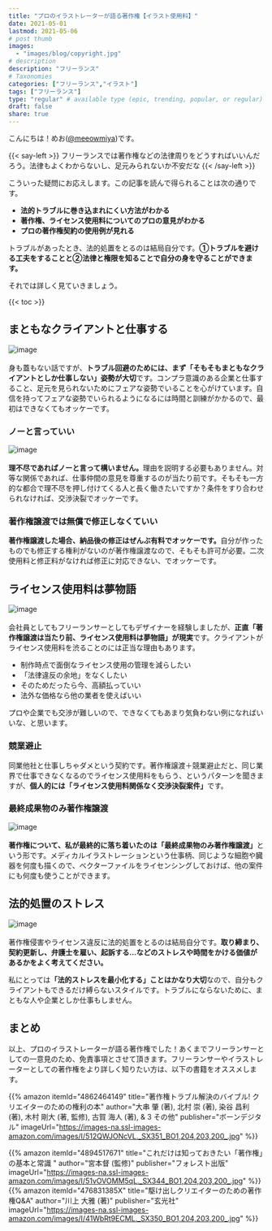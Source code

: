 ```yaml
---
title: "プロのイラストレーターが語る著作権【イラスト使用料】"
date: 2021-05-01
lastmod: 2021-05-06
# post thumb
images:
  - "images/blog/copyright.jpg"
# description
description: "フリーランス"
# Taxonomies
categories: ["フリーランス","イラスト"]
tags: ["フリーランス"]
type: "regular" # available type (epic, trending, popular, or regular)
draft: false
share: true
---
```


こんにちは！めお(<u><a href="https://twitter.com/meeowmiya" target="_blank">@meeowmiya</a></u>)です。

{{< say-left >}}
フリーランスでは著作権などの法律周りをどうすればいいんだろう。法律もよくわからないし、足元みられないか不安だな
{{< /say-left >}}

こういった疑問にお応えします。この記事を読んで得られることは次の通りです。


* **法的トラブルに巻き込まれにくい方法がわかる**
* **著作権、ライセンス使用料についてのプロの意見がわかる**
* **プロの著作権契約の使用例が見れる**

トラブルがあったとき、法的処置をとるのは結局自分です。<span class="keiko-red">**①トラブルを避ける工夫をすることと②法律と権限を知ることで自分の身を守ることができます。**</span>


それでは詳しく見ていきましょう。

{{< toc >}}

## まともなクライアントと仕事する
![image](../../images/undraw/undraw_business_deal.svg)<br><br>
身も蓋もない話ですが、<span class="keiko-red">**トラブル回避のためには、まず「そもそもまともなクライアントとしか仕事しない」姿勢が大切**</span>です。コンプラ意識のある企業と仕事すること、足元を見られないためにフェアな姿勢でいることを心がけています。自信を持ってフェアな姿勢でいられるようになるには時間と訓練がかかるので、最初はできなくてもオッケーです。

### ノーと言っていい
![image](../../images/undraw/undraw_like_dislike.svg)<br><br>
<span class="keiko-red">**理不尽であればノーと言って構いません。**</span>理由を説明する必要もありません。対等な関係であれば、仕事仲間の意見を尊重するのが当たり前です。そもそも一方的な都合で理不尽を押し付けてくる人と長く働きたいですか？条件をすり合わせられなければ、交渉決裂でオッケーです。

### 著作権譲渡では無償で修正しなくていい

<span class="keiko-red">**著作権譲渡した場合、納品後の修正はぜんぶ有料でオッケーです。**</span>自分が作ったものでも修正する権利がないのが著作権譲渡なので、そもそも許可が必要。二次使用料と修正料がなければ修正に対応できない、でオッケーです。

## ライセンス使用料は夢物語
![image](../../images/undraw/undraw_counting_stars.svg)<br><br>
会社員としてもフリーランサーとしてもデザイナーを経験しましたが、<span class="keiko-red">**正直「著作権譲渡は当たり前、ライセンス使用料は夢物語」が現実**</span>です。クライアントがライセンス使用料を渋ることのには正当な理由もあります。

* 制作時点で面倒なライセンス使用の管理を減らしたい
* 「法律違反の余地」をなくしたい
* そのためだったら今、高額払っていい
* 法外な価格なら他の業者を使えばいい

プロや企業でも交渉が難しいので、できなくてもあまり気負わない例になればいいな、と思います。
### 競業避止

同業他社と仕事しちゃダメという契約です。著作権譲渡＋競業避止だと、同じ業界で仕事できなくなるのでライセンス使用料をもらう、というパターンを聞きますが、<span class="keiko-red">**個人的には「ライセンス使用料関係なく交渉決裂案件」**</span>です。

### 最終成果物のみ著作権譲渡
![image](../../images/undraw/undraw_agreement.svg)<br><br>
<span class="keiko-red">**著作権について、私が最終的に落ち着いたのは「最終成果物のみ著作権譲渡」**</span>という形です。メディカルイラストレーションという仕事柄、同じような細胞や臓器を何度も描くので、ベクターファイルをライセンシングしておけば、他の案件にも何度も使うことができます。


## 法的処置のストレス
![image](../../images/undraw/undraw_ideas.svg)<br><br>
著作権侵害やライセンス違反に法的処置をとるのは結局自分です。<span class="keiko-red">**取り締まり、契約更新し、弁護士を雇い、起訴する...などのストレスや時間をかける価値があるかをよく考えてください。**</span>

私にとっては<span class="keiko-red">**「法的ストレスを最小化する」ことはかなり大切**</span>なので、自分もクライアントもできるだけ縛らないスタイルです。トラブルにならないために、まともな人や企業としか仕事もしません。

## まとめ

以上、プロのイラストレーターが語る著作権でした！あくまでフリーランサーとしての一意見のため、免責事項とさせて頂きます。フリーランサーやイラストレーターとしての著作権をより詳しく知りたい方は、以下の書籍をオススメします。

{{% amazon 
  itemId="4862464149"
  title="著作権トラブル解決のバイブル! クリエイターのための権利の本"
  author="大串 肇  (著), 北村 崇  (著), 染谷 昌利  (著), 木村 剛大  (著, 監修), 古賀 海人  (著), & 3 その他"
  publisher="ボーンデジタル"
  imageUrl="https://images-na.ssl-images-amazon.com/images/I/512QWJONcVL._SX351_BO1,204,203,200_.jpg"
%}}

{{% amazon 
  itemId="4894517671"
  title="これだけは知っておきたい「著作権」の基本と常識 "
  author="宮本督  (監修)"
  publisher="フォレスト出版"
  imageUrl="https://images-na.ssl-images-amazon.com/images/I/51vOVOMM5qL._SX344_BO1,204,203,200_.jpg"
%}}
{{% amazon 
  itemId="476831385X"
  title="駆け出しクリエイターのための著作権Q&A"
  author="川上 大雅 (著)"
  publisher="玄光社"
  imageUrl="https://images-na.ssl-images-amazon.com/images/I/41WbRt9ECML._SX350_BO1,204,203,200_.jpg"
%}}
